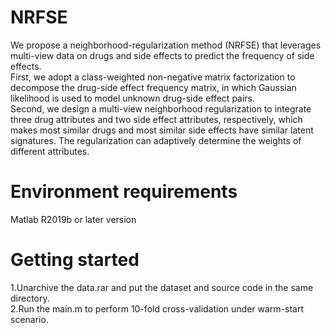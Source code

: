 # NRFSE
We propose a neighborhood-regularization method (NRFSE) that leverages multi-view data on drugs and side effects to predict the frequency of side effects.<br>
First, we adopt a class-weighted non-negative matrix factorization to decompose the drug-side effect frequency matrix, in which Gaussian likelihood is used to model unknown drug-side effect pairs.<br>
Second, we design a multi-view neighborhood regularization to integrate three drug attributes and two side effect attributes, respectively, which makes most similar drugs and most similar side effects have similar latent signatures. The regularization can adaptively determine the weights of different attributes.

# Environment requirements
Matlab R2019b or later version

# Getting started
1.Unarchive the data.rar and put the dataset and source code in the same directory.<br>
2.Run the main.m to perform 10-fold cross-validation under warm-start scenario.
